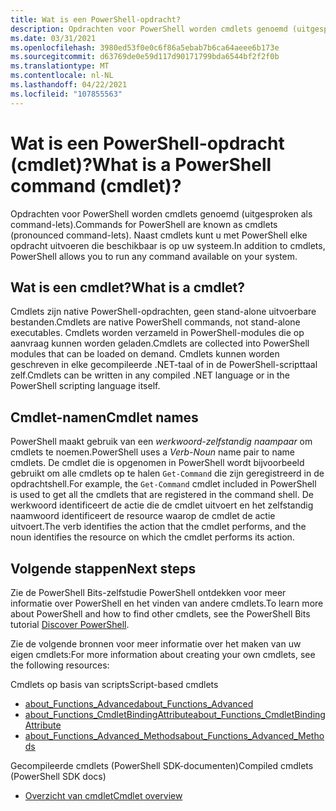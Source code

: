 ```yaml
---
title: Wat is een PowerShell-opdracht?
description: Opdrachten voor PowerShell worden cmdlets genoemd (uitgesproken als command-lets)
ms.date: 03/31/2021
ms.openlocfilehash: 3980ed53f0e0c6f86a5ebab7b6ca64aeee6b173e
ms.sourcegitcommit: d63769de0e59d117d90171799bda6544bf2f2f0b
ms.translationtype: MT
ms.contentlocale: nl-NL
ms.lasthandoff: 04/22/2021
ms.locfileid: "107855563"
---
```

# <a name="what-is-a-powershell-command-cmdlet"></a><span data-ttu-id="f4ecb-103">Wat is een PowerShell-opdracht (cmdlet)?</span><span class="sxs-lookup"><span data-stu-id="f4ecb-103">What is a PowerShell command (cmdlet)?</span></span>

<span data-ttu-id="f4ecb-104">Opdrachten voor PowerShell worden cmdlets genoemd (uitgesproken als command-lets).</span><span class="sxs-lookup"><span data-stu-id="f4ecb-104">Commands for PowerShell are known as cmdlets (pronounced command-lets).</span></span> <span data-ttu-id="f4ecb-105">Naast cmdlets kunt u met PowerShell elke opdracht uitvoeren die beschikbaar is op uw systeem.</span><span class="sxs-lookup"><span data-stu-id="f4ecb-105">In addition to cmdlets, PowerShell allows you to run any command available on your system.</span></span>

## <a name="what-is-a-cmdlet"></a><span data-ttu-id="f4ecb-106">Wat is een cmdlet?</span><span class="sxs-lookup"><span data-stu-id="f4ecb-106">What is a cmdlet?</span></span>

<span data-ttu-id="f4ecb-107">Cmdlets zijn native PowerShell-opdrachten, geen stand-alone uitvoerbare bestanden.</span><span class="sxs-lookup"><span data-stu-id="f4ecb-107">Cmdlets are native PowerShell commands, not stand-alone executables.</span></span> <span data-ttu-id="f4ecb-108">Cmdlets worden verzameld in PowerShell-modules die op aanvraag kunnen worden geladen.</span><span class="sxs-lookup"><span data-stu-id="f4ecb-108">Cmdlets are collected into PowerShell modules that can be loaded on demand.</span></span> <span data-ttu-id="f4ecb-109">Cmdlets kunnen worden geschreven in elke gecompileerde .NET-taal of in de PowerShell-scripttaal zelf.</span><span class="sxs-lookup"><span data-stu-id="f4ecb-109">Cmdlets can be written in any compiled .NET language or in the PowerShell scripting language itself.</span></span>

## <a name="cmdlet-names"></a><span data-ttu-id="f4ecb-110">Cmdlet-namen</span><span class="sxs-lookup"><span data-stu-id="f4ecb-110">Cmdlet names</span></span>

<span data-ttu-id="f4ecb-111">PowerShell maakt gebruik van een _werkwoord-zelfstandig naampaar_ om cmdlets te noemen.</span><span class="sxs-lookup"><span data-stu-id="f4ecb-111">PowerShell uses a _Verb-Noun_ name pair to name cmdlets.</span></span> <span data-ttu-id="f4ecb-112">De cmdlet die is opgenomen in PowerShell wordt bijvoorbeeld gebruikt om alle cmdlets op te halen `Get-Command` die zijn geregistreerd in de opdrachtshell.</span><span class="sxs-lookup"><span data-stu-id="f4ecb-112">For example, the `Get-Command` cmdlet included in PowerShell is used to get all the cmdlets that are registered in the command shell.</span></span> <span data-ttu-id="f4ecb-113">De werkwoord identificeert de actie die de cmdlet uitvoert en het zelfstandig naamwoord identificeert de resource waarop de cmdlet de actie uitvoert.</span><span class="sxs-lookup"><span data-stu-id="f4ecb-113">The verb identifies the action that the cmdlet performs, and the noun identifies the resource on which the cmdlet performs its action.</span></span>

## <a name="next-steps"></a><span data-ttu-id="f4ecb-114">Volgende stappen</span><span class="sxs-lookup"><span data-stu-id="f4ecb-114">Next steps</span></span>

<span data-ttu-id="f4ecb-115">Zie de PowerShell Bits-zelfstudie PowerShell ontdekken voor meer [](learn/tutorials/01-discover-powershell.md)informatie over PowerShell en het vinden van andere cmdlets.</span><span class="sxs-lookup"><span data-stu-id="f4ecb-115">To learn more about PowerShell and how to find other cmdlets, see the PowerShell Bits tutorial [Discover PowerShell](learn/tutorials/01-discover-powershell.md).</span></span>

<span data-ttu-id="f4ecb-116">Zie de volgende bronnen voor meer informatie over het maken van uw eigen cmdlets:</span><span class="sxs-lookup"><span data-stu-id="f4ecb-116">For more information about creating your own cmdlets, see the following resources:</span></span>

<span data-ttu-id="f4ecb-117">Cmdlets op basis van scripts</span><span class="sxs-lookup"><span data-stu-id="f4ecb-117">Script-based cmdlets</span></span>

- [<span data-ttu-id="f4ecb-118">about_Functions_Advanced</span><span class="sxs-lookup"><span data-stu-id="f4ecb-118">about_Functions_Advanced</span></span>](/powershell/module/microsoft.powershell.core/about/about_functions_advanced)
- [<span data-ttu-id="f4ecb-119">about_Functions_CmdletBindingAttribute</span><span class="sxs-lookup"><span data-stu-id="f4ecb-119">about_Functions_CmdletBindingAttribute</span></span>](/powershell/module/microsoft.powershell.core/about/about_functions_cmdletbindingattribute)
- [<span data-ttu-id="f4ecb-120">about_Functions_Advanced_Methods</span><span class="sxs-lookup"><span data-stu-id="f4ecb-120">about_Functions_Advanced_Methods</span></span>](/powershell/module/microsoft.powershell.core/about/about_functions_advanced_methods)

<span data-ttu-id="f4ecb-121">Gecompileerde cmdlets (PowerShell SDK-documenten)</span><span class="sxs-lookup"><span data-stu-id="f4ecb-121">Compiled cmdlets (PowerShell SDK docs)</span></span>

- [<span data-ttu-id="f4ecb-122">Overzicht van cmdlet</span><span class="sxs-lookup"><span data-stu-id="f4ecb-122">Cmdlet overview</span></span>](developer/cmdlet/cmdlet-overview.md)
